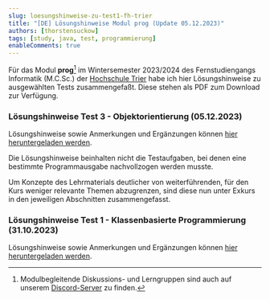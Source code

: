 ```yaml
---
slug: loesungshinweise-zu-test1-fh-trier
title: "[DE] Lösungshinweise Modul prog (Update 05.12.2023)"  
authors: [thorstensuckow]
tags: [study, java, test, programmierung]
enableComments: true
---
```


Für das Modul **prog**[^1] im Wintersemester 2023/2024 des Fernstudiengangs Informatik (M.C.Sc.) der
[Hochschule Trier](https://www.hochschule-trier.de/) habe ich hier Lösungshinweise zu ausgewählten Tests zusammengefaßt. Diese stehen als PDF zum Download zur Verfügung.

### Lösungshinweise Test 3 - Objektorientierung  (05.12.2023)
Lösungshinweise sowie Anmerkungen und Ergänzungen können
[hier heruntergeladen werden](./loesungshinweise-test3-prog-ws-23-24-fh-trier.pdf).

Die Lösungshinweise beinhalten nicht die Testaufgaben, bei denen eine bestimmte Programmausgabe nachvollzogen werden musste.

Um Konzepte des Lehrmaterials deutlicher von weiterführenden, für den Kurs
weniger relevante Themen abzugrenzen, sind diese nun unter Exkurs in den jeweiligen Abschnitten zusammengefasst.

### Lösungshinweise Test 1 - Klassenbasierte Programmierung (31.10.2023)
Lösungshinweise sowie Anmerkungen und Ergänzungen können
[hier heruntergeladen werden](./loesungshinweise-test1-prog-ws-23-24-fh-trier.pdf).  

[^1]: Modulbegleitende Diskussions- und Lerngruppen sind auch auf unserem [Discord-Server](https://discord.gg/KFqnBwU7Ym) zu finden. 